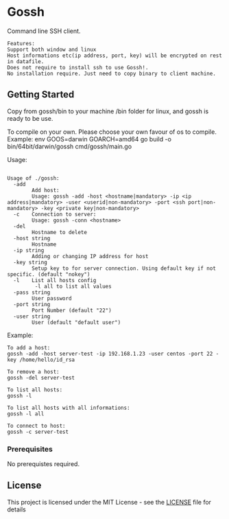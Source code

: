 # Gossh

Command line SSH client.

```text
Features:
Support both window and linux
Host informations etc(ip address, port, key) will be encrypted on rest in datafile.
Does not require to install ssh to use Gossh!.
No installation require. Just need to copy binary to client machine.
```

## Getting Started

Copy from gossh/bin to your machine /bin folder for linux, and gossh is ready to be use.

To compile on your own. Please choose your own favour of os to compile.
Example:
env GOOS=darwin GOARCH=amd64 go build -o bin/64bit/darwin/gossh cmd/gossh/main.go

Usage:

```golang

Usage of ./gossh:
  -add
        Add host:
        Usage: gossh -add -host <hostname|mandatory> -ip <ip address|mandatory> -user <userid|non-mandatory> -port <ssh port|non-mandatory> -key <private key|non-mandatory>
  -c    Connection to server:
        Usage: gossh -conn <hostname>
  -del
        Hostname to delete
  -host string
        Hostname
  -ip string
        Adding or changing IP address for host
  -key string
        Setup key to for server connection. Using default key if not specific. (default "nokey")
  -l    List all hosts config
         -l all to list all values
  -pass string
        User password
  -port string
        Port Number (default "22")
  -user string
        User (default "default user")
```

Example:

```golang
To add a host:
gossh -add -host server-test -ip 192.168.1.23 -user centos -port 22 -key /home/hello/id_rsa

To remove a host:
gossh -del server-test

To list all hosts:
gossh -l

To list all hosts with all informations:
gossh -l all

To connect to host:
gossh -c server-test
```

### Prerequisites

No prerequistes required.

## License

This project is licensed under the MIT License - see the [LICENSE](LICENSE) file for details
